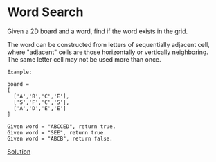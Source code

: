 # Word Search


Given a 2D board and a word, find if the word exists in the grid.  

The word can be constructed from letters of sequentially adjacent cell, where "adjacent" cells are those horizontally or vertically neighboring.  
The same letter cell may not be used more than once.  
``` 
Example:

board =
[
  ['A','B','C','E'],
  ['S','F','C','S'],
  ['A','D','E','E']
]

Given word = "ABCCED", return true.
Given word = "SEE", return true.
Given word = "ABCB", return false.
```

[Solution](./src/Main.java)